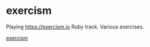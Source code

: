 # exercism
Playing  https://exercism.io Ruby track. Various exercises.

[exercism](https://exercism.io/my/tracks/ruby)
